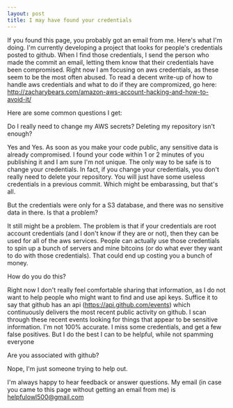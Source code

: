 ```yaml
---
layout: post
title: I may have found your credentials
---
```


If you found this page, you probably got an email from me. Here's what I'm doing. I'm currently developing a project that looks for people's credentials posted to github. When I find those credentials, I send the person who made the commit an email, letting them know that their credentials have been compromised. Right now I am focusing on aws credentials, as these seem to be the most often abused. To read a decent write-up of how to handle aws credentials and what to do if they are compromized, go here: http://zacharybears.com/amazon-aws-account-hacking-and-how-to-avoid-it/

Here are some common questions I get:

Do I really need to change my AWS secrets? Deleting my repository isn't enough? 

Yes and Yes. As soon as you make your code public, any sensitive data is already compromised. I found your code within 1 or 2 minutes of you publishing it and I am sure I'm not unique. The only way to be safe is to change your credentials. In fact, if you change your credentials, you don't really need to delete your repository. You will just have some useless credentials in a previous commit. Which might be embarassing, but that's all. 


But the credentials were only for a S3 database, and there was no sensitive data in there. Is that a problem?

It still might be a problem. The problem is that if your credentials are root account credentials (and I don't know if they are or not), then they can be used for all of the aws services. People can actually use those credentials to spin up a bunch of servers and mine bitcoins (or do what ever they want to do with those credentials). That could end up costing you a bunch of money.


How do you do this?

Right now I don't really feel comfortable sharing that information, as I do not want to help people who might want to find and use api keys. Suffice it to say that github has an api (https://api.github.com/events) which continuously delivers the most recent public activity on github. I scan through these recent events looking for things that appear to be sensitive information. I'm not 100% accurate. I miss some credentials, and get a few false positives. But I do the best I can to be helpful, while not spamming everyone


Are you associated with github?

Nope, I'm just someone trying to help out.


I'm always happy to hear feedback or answer questions. My email (in case you came to this page without getting an email from me) is helpfulowl500@gmail.com
